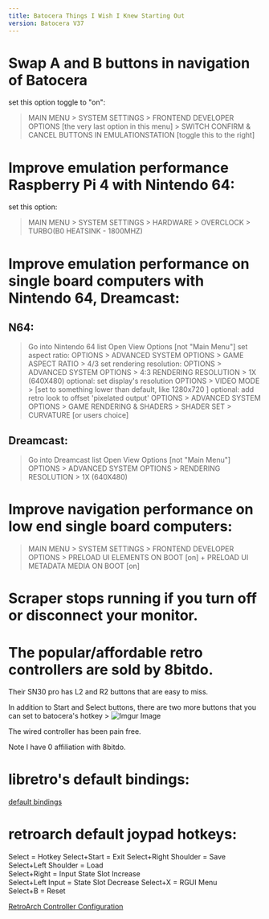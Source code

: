 ```yaml
---
title: Batocera Things I Wish I Knew Starting Out 
version: Batocera V37
---
```


# Swap A and B buttons in navigation of Batocera
set this option toggle to "on": 
> MAIN MENU > SYSTEM SETTINGS > FRONTEND DEVELOPER OPTIONS [the very last option in this menu] > SWITCH CONFIRM & CANCEL BUTTONS IN EMULATIONSTATION [toggle this to the right]

# Improve emulation performance Raspberry Pi 4 with Nintendo 64:
set this option: 
> MAIN MENU > SYSTEM SETTINGS > HARDWARE > OVERCLOCK > TURBO(B0 HEATSINK - 1800MHZ)

# Improve emulation performance on single board computers with Nintendo 64, Dreamcast: 

## N64: 
> Go into Nintendo 64 list 
> Open View Options [not "Main Menu"]
set aspect ratio: 
> OPTIONS > ADVANCED SYSTEM OPTIONS > GAME ASPECT RATIO > 4/3 
set rendering resolution: 
> OPTIONS > ADVANCED SYSTEM OPTIONS > 4:3 RENDERING RESOLUTION > 1X (640X480)
optional: set display's resolution 
> OPTIONS > VIDEO MODE > [set to something lower than default, like 1280x720 ]
optional: add retro look to offset 'pixelated output'
> OPTIONS > ADVANCED SYSTEM OPTIONS > GAME RENDERING & SHADERS > SHADER SET > CURVATURE [or users choice]

## Dreamcast: 
> Go into Dreamcast list 
> Open View Options [not "Main Menu"]
> OPTIONS > ADVANCED SYSTEM OPTIONS > RENDERING RESOLUTION > 1X (640X480)

# Improve navigation performance on low end single board computers: 
> MAIN MENU > SYSTEM SETTINGS > FRONTEND DEVELOPER OPTIONS > PRELOAD UI ELEMENTS ON BOOT [on] + PRELOAD UI METADATA MEDIA ON BOOT [on]

# Scraper stops running if you turn off or disconnect your monitor.

# The popular/affordable retro controllers are sold by 8bitdo. 
Their SN30 pro has L2 and R2 buttons that are easy to miss. 

In addition to Start and Select buttons, there are two more buttons that you can set to batocera's hotkey > 
![Imgur Image](https://i.imgur.com/JHkJn5p.png)

The wired controller has been pain free. 

Note I have 0 affiliation with 8bitdo. 

# libretro's default bindings: 
[default bindings](https://docs.libretro.com/guides/input-and-controls/)

# retroarch default joypad hotkeys: 
Select = Hotkey	
Select+Start = Exit	
Select+Right Shoulder = Save	 
Select+Left Shoulder = Load	 
Select+Right = Input State Slot Increase	
Select+Left Input = State Slot Decrease	
Select+X = RGUI Menu	
Select+B = Reset	

[RetroArch Controller Configuration](https://retropie.org.uk/docs/RetroArch-Configuration/)
